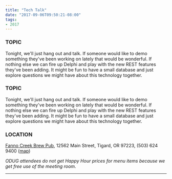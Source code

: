 ```yaml
---
title: "Tech Talk"
date: "2017-09-06T09:50:21-08:00"
tags:
- 2017
---
```


<h3>TOPIC</h3>

<p>
Tonight, we'll just hang out and talk. If someone would like to demo something they've been working on lately that would be wonderful. If nothing else we can fire up Delphi and play with the new REST features they've been adding. It might be fun to have a small database and just explore questions we might have about this technology together.
</p>
<!--more--><h3>TOPIC</h3>

<p>
Tonight, we'll just hang out and talk. If someone would like to demo something they've been working on lately that would be wonderful. If nothing else we can fire up Delphi and play with the new REST features they've been adding. It might be fun to have a small database and just explore questions we might have about this technology together.
</p>

<h3>LOCATION</h3>

<a href="http://www.maxsfannocreek.com/Portland_Area_Meeting_Rooms/">Fanno Creek Brew Pub</a>, 12562 Main Street, Tigard, OR 97223, (503) 624 9400 (<a href="http://maps.google.com/maps?q=12562+SW+Main+St,+Tigard,+Oregon+97223&hl=en&ll=45.429457,-122.775028&spn=0.005383,0.011362&sll=37.0625,-95.677068&sspn=59.856937,102.128906&om=1&hnear=12562+SW+Main+St,+Tigard,+Oregon+97223&t=h&z=17&vpsrc=6">map</a>)


<em>ODUG attendees do not get Happy Hour prices for menu items because we get free use of the meeting room.</em>
<hr>
